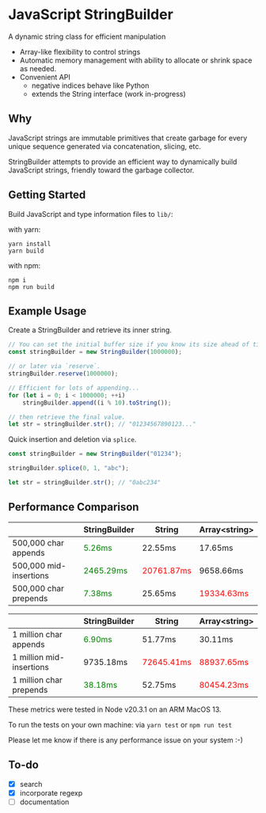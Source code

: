 # JavaScript StringBuilder

A dynamic string class for efficient manipulation
- Array-like flexibility to control strings
- Automatic memory management with ability to allocate or shrink space as needed.
- Convenient API
    - negative indices behave like Python
    - extends the String interface (work in-progress)

## Why
JavaScript strings are immutable primitives that create garbage for every unique 
sequence generated via concatenation, slicing, etc.

StringBuilder attempts to provide an efficient way to dynamically 
build JavaScript strings, friendly toward the garbage collector.

## Getting Started
Build JavaScript and type information files to `lib/`:

with yarn:
```shell
yarn install
yarn build
```

with npm:
```shell
npm i
npm run build
```

## Example Usage

Create a StringBuilder and retrieve its inner string.
```js
// You can set the initial buffer size if you know its size ahead of time...
const stringBuilder = new StringBuilder(1000000);

// or later via `reserve`.
stringBuilder.reserve(1000000);

// Efficient for lots of appending...
for (let i = 0; i < 1000000; ++i)
    stringBuilder.append((i % 10).toString());

// then retrieve the final value.
let str = stringBuilder.str(); // "01234567890123..."
```

Quick insertion and deletion via `splice`.

```js
const stringBuilder = new StringBuilder("01234");

stringBuilder.splice(0, 1, "abc");

let str = stringBuilder.str(); // "0abc234"
```

## Performance Comparison

|                         | StringBuilder                              | String                                    | Array\<string\>                           |
|-------------------------|--------------------------------------------|-------------------------------------------|-------------------------------------------|
| 500,000 char appends    | <span style="color:green">5.26ms</span>    | 22.55ms                                   | 17.65ms                                   |
| 500,000 mid-insertions  | <span style="color:green">2465.29ms</span> | <span style="color:red">20761.87ms</span> | 9658.66ms                                 |
| 500,000 char prepends   | <span style="color:green">7.38ms</span>    | 25.65ms                                   | <span style="color:red">19334.63ms</span> |

|                          | StringBuilder                            | String                                    | Array\<string\>                           |
|--------------------------|------------------------------------------|-------------------------------------------|-------------------------------------------|
| 1 million char appends   | <span style="color:green">6.90ms</span>  | 51.77ms                                   | 30.11ms                                   |
| 1 million mid-insertions | 9735.18ms                                | <span style="color:red">72645.41ms</span> | <span style="color:red">88937.65ms</span> |
| 1 million char prepends  | <span style="color:green">38.18ms</span> | 52.75ms                                   | <span style="color:red">80454.23ms</span> |

These metrics were tested in Node v20.3.1 on an ARM MacOS 13.

To run the tests on your own machine: via `yarn test` or `npm run test`

Please let me know if there is any performance issue on your system :-)

## To-do
- [x] search
- [x] incorporate regexp
- [ ] documentation
